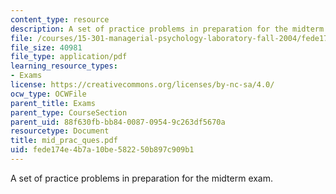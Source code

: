 ```yaml
---
content_type: resource
description: A set of practice problems in preparation for the midterm exam.
file: /courses/15-301-managerial-psychology-laboratory-fall-2004/fede174e4b7a10be582250b897c909b1_mid_prac_ques.pdf
file_size: 40981
file_type: application/pdf
learning_resource_types:
- Exams
license: https://creativecommons.org/licenses/by-nc-sa/4.0/
ocw_type: OCWFile
parent_title: Exams
parent_type: CourseSection
parent_uid: 88f630fb-bb84-0087-0954-9c263df5670a
resourcetype: Document
title: mid_prac_ques.pdf
uid: fede174e-4b7a-10be-5822-50b897c909b1
---
```

A set of practice problems in preparation for the midterm exam.